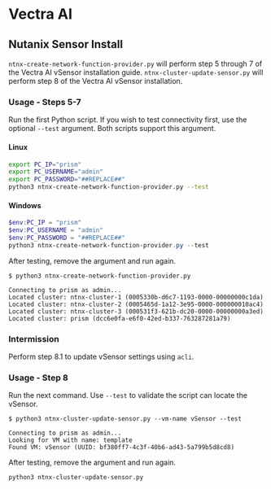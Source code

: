 # Vectra AI
## Nutanix Sensor Install

`ntnx-create-network-function-provider.py` will perform step 5 through 7 of the Vectra AI vSensor installation guide.
`ntnx-cluster-update-sensor.py` will perform step 8 of the Vectra AI vSensor installation.

### Usage - Steps 5-7
Run the first Python script. If you wish to test connectivity first, use the optional `--test` argument. Both scripts support this argument.

#### Linux
```bash
export PC_IP="prism"
export PC_USERNAME="admin"
export PC_PASSWORD="##REPLACE##"
python3 ntnx-create-network-function-provider.py --test
```

#### Windows
```powershell
$env:PC_IP = "prism"
$env:PC_USERNAME = "admin"
$env:PC_PASSWORD = "##REPLACE##"
python3 ntnx-create-network-function-provider.py --test
```

After testing, remove the argument and run again.
```console
$ python3 ntnx-create-network-function-provider.py

Connecting to prism as admin...
Located cluster: ntnx-cluster-1 (0005330b-d6c7-1193-0000-00000000c1da)
Located cluster: ntnx-cluster-2 (0005465d-1a12-3e95-0000-000000010ac4)
Located cluster: ntnx-cluster-3 (000531f3-621b-dc20-0000-00000000a3ed)
Located cluster: prism (dcc6e0fa-e6f0-42ed-b337-763287281a79)
```

### Intermission
Perform step 8.1 to update vSensor settings using `acli`.

### Usage - Step 8

Run the next command. Use `--test` to validate the script can locate the vSensor.
```console
$ python3 ntnx-cluster-update-sensor.py --vm-name vSensor --test

Connecting to prism as admin...
Looking for VM with name: template
Found VM: vSensor (UUID: bf380ff7-4c3f-40b6-ad43-5a799b5d8cd8)
```

After testing, remove the argument and run again.
```console
python3 ntnx-cluster-update-sensor.py
```
